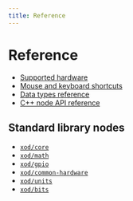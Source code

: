 ```yaml
---
title: Reference
---
```


Reference
=========

* [Supported hardware](./supported-hardware/)
* [Mouse and keyboard shortcuts](./shortcuts/)
* [Data types reference](./data-types/)
* [C++ node API reference](./node-cpp-api/)

## Standard library nodes

* [`xod/core`](/libs/xod/core/)
* [`xod/math`](/libs/xod/math/)
* [`xod/gpio`](/libs/xod/gpio/)
* [`xod/common-hardware`](/libs/xod/common-hardware/)
* [`xod/units`](/libs/xod/units/)
* [`xod/bits`](/libs/xod/bits/)
